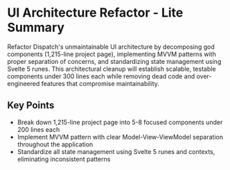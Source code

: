 # UI Architecture Refactor - Lite Summary

Refactor Dispatch's unmaintainable UI architecture by decomposing god components (1,215-line project page), implementing MVVM patterns with proper separation of concerns, and standardizing state management using Svelte 5 runes. This architectural cleanup will establish scalable, testable components under 300 lines each while removing dead code and over-engineered features that compromise maintainability.

## Key Points

- Break down 1,215-line project page into 5-8 focused components under 200 lines each
- Implement MVVM pattern with clear Model-View-ViewModel separation throughout the application
- Standardize all state management using Svelte 5 runes and contexts, eliminating inconsistent patterns
